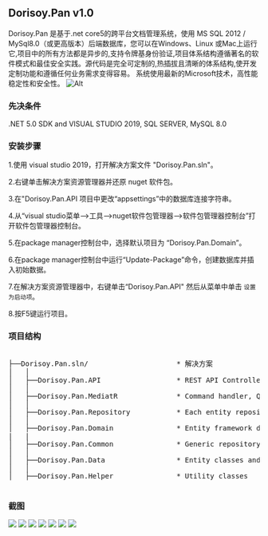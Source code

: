 
##  Dorisoy.Pan v1.0 ##

Dorisoy.Pan 是基于.net core5的跨平台文档管理系统，使用 MS SQL 2012 / MySql8.0（或更高版本）后端数据库，您可以在Windows、Linux 或Mac上运行它,项目中的所有方法都是异步的,支持令牌基身份验证,项目体系结构遵循著名的软件模式和最佳安全实践。源代码是完全可定制的,热插拔且清晰的体系结构,使开发定制功能和遵循任何业务需求变得容易。
系统使用最新的Microsoft技术，高性能稳定性和安全性。
![Alt](https://repobeats.axiom.co/api/embed/4f4b9efcbc9c63042213f18212a067fc0b7bf9e3.svg "Repobeats analytics image")

### 先决条件 ###

.NET 5.0 SDK and VISUAL STUDIO 2019, SQL SERVER, MySQL 8.0 

### 安装步骤 ###

1.使用 visual studio 2019，打开解决方案文件 "Dorisoy.Pan.sln"。

2.右键单击解决方案资源管理器并还原 nuget 软件包。

3.在"Dorisoy.Pan.API 项目中更改“appsettings”中的数据库连接字符串。

4.从“visual studio菜单-->工具-->nuget软件包管理器-->软件包管理器控制台”打开软件包管理器控制台。

5.在package manager控制台中，选择默认项目为 “Dorisoy.Pan.Domain”。

6.在package manager控制台中运行“Update-Package”命令，创建数据库并插入初始数据。

7.在解决方案资源管理器中，右键单击“Dorisoy.Pan.API" 然后从菜单中单击 `设置为启动项`。

8.按F5键运行项目。


###   项目结构 ### 

<pre class="prettyprint">

├──Dorisoy.Pan.sln/                     * 解决方案
│   │
│   ├──Dorisoy.Pan.API                  * REST API Controller, Dependancy configuration, Auto mapper profile 
│   │
│   ├──Dorisoy.Pan.MediatR              * Command handler, Query handler, Fluent API validation
│   │
│   ├──Dorisoy.Pan.Repository           * Each entity repository
│   │
│   ├──Dorisoy.Pan.Domain               * Entity framework dbContext 
|   |
│   ├──Dorisoy.Pan.Common               * Generic repository and Unit of work patterns
│   │ 
│   ├──Dorisoy.Pan.Data                 * Entity classes and DTO classes
│   │
│   ├──Dorisoy.Pan.Helper               * Utility classes

</pre>

### 截图 ###

<img src="https://github.com/dorisoy/Dorisoy.Pan/blob/main/s%20(4).png"/>
<img src="https://github.com/dorisoy/Dorisoy.Pan/blob/main/s%20(7).png"/>
<img src="https://github.com/dorisoy/Dorisoy.Pan/blob/main/s%20(6).png"/>
<img src="https://github.com/dorisoy/Dorisoy.Pan/blob/main/s%20(5).png"/>
<img src="https://github.com/dorisoy/Dorisoy.Pan/blob/main/s%20(3).png"/>
<img src="https://github.com/dorisoy/Dorisoy.Pan/blob/main/s%20(2).png"/>
<img src="https://github.com/dorisoy/Dorisoy.Pan/blob/main/s%20(1).png"/>
                        

 
